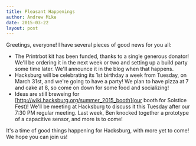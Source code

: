 ```yaml
---
title: Pleasant Happenings
author: Andrew Mike
date: 2015-03-22
layout: post
---
```


Greetings, everyone! I have several pieces of good news for you all:

  * The Printrbot kit has been funded, thanks to a single generous donator! We'll be ordering it in the next week or two and setting up a build party some time later. We'll announce it in the blog when that happens.
  * Hacksburg will be celebrating its 1st birthday a week from Tuesday, on March 31st, and we're going to have a party! We plan to have pizza at 7 and cake at 8, so come on down for some food and socializing!
  * Ideas are still breweing for [http://wiki.hacksburg.org/summer_2015_booth](our booth for Solstice Fest)! We'll be meeting at Hacksburg to discuss it this Tuesday after our 7:30 PM regular meeting. Last week, Ben knocked together a prototype of a capacitive sensor, and more is to come!
  
It's a time of good things happening for Hacksburg, with more yet to come! We hope you can join us!